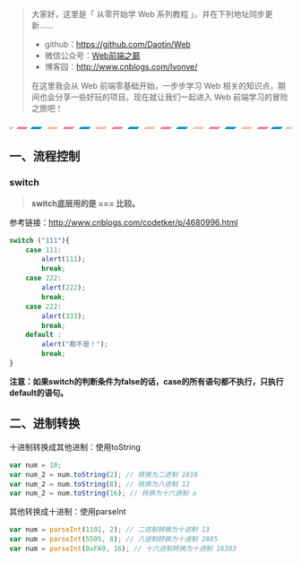 >大家好，这里是「 从零开始学 Web 系列教程 」，并在下列地址同步更新......
>
> - github：https://github.com/Daotin/Web
> - 微信公众号：[Web前端之巅](https://github.com/Daotin/pic/raw/master/wx.jpg)
> - 博客园：http://www.cnblogs.com/lvonve/
>
> 在这里我会从 Web 前端零基础开始，一步步学习 Web 相关的知识点，期间也会分享一些好玩的项目。现在就让我们一起进入 Web 前端学习的冒险之旅吧！

![](https://github.com/Daotin/pic/raw/master/fgx.png)



## 一、流程控制

### switch

> **switch底层用的是 === 比较。**

参考链接：http://www.cnblogs.com/codetker/p/4680996.html

```javascript
switch ("111"){
    case 111:
        alert(111);
        break;
    case 222:
        alert(222);
        break;
    case 222:
        alert(333);
        break;
    default :
        alert("都不是！");
        break;
}
```



**注意：如果switch的判断条件为false的话，case的所有语句都不执行，只执行default的语句。**








## 二、进制转换 

十进制转换成其他进制：使用toString

```js
var num = 10;
var num_2 = num.toString(2); // 转换为二进制 1010
var num_2 = num.toString(8); // 转换为八进制 12
var num_2 = num.toString(16); // 转换为十六进制 a
```

其他转换成十进制：使用parseInt

```js
var num = parseInt(1101, 2); // 二进制转换为十进制 13
var num = parseInt(5505, 8); // 八进制转换为十进制 2885
var num = parseInt(0xFA9, 16); // 十六进制转换为十进制 16393
```

